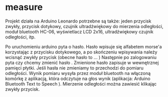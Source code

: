 # measure
Projekt działa na Arduino Leonardo
potrzebne są także:
jeden przycisk zwykły, przycisk dotykowy, czujnik ultradźwiękowy do mierzenia odległości, moduł bluetooth HC-06, wyświetlacz LCD 2x16, ultradźwiękowy czujnik odległości, itp.

Po uruchomieniu arduino pyta o hasło. Hasło wpisuje się alfabetem morse'a korzystając z przycisku dotykowego, a po skończeniu wpisywania należy wcisnąć zwykły przycisk (obecne hasło to ... )
Następnie po zalogowaniu pyta czy chcemy zmienić hasło . Zmienione hasło zapisuje w wewnętrznej pamięci płytki. Jeśli hasła nie zmieniamy to przechodzi do pomiaru odległości. Wynik pomiaru wysyła przez moduł bluetooth na włączoną komórkę z aplikacją, która odczytuje na głos wynik (aplikacja: Arduino Bluetooth Text to Speech ). Mierzenie odległości można zawiesić klikając zwykły przycisk.
